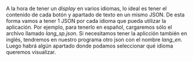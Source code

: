 A la hora de tener un *display* en varios idiomas, lo ideal es tener el contenido de cada botón y apartado de texto en un mismo JSON. De esta forma vamos a tener 1 JSON por cada idioma que pueda utilizar la aplicación. Por ejemplo, para tenerlo en español, cargaremos sólo el archivo llamado *lang_sp.json*. Si necesitamos tener la aplicción también en inglés, tendremos en nuestro programa otro json con el nombre *lang_en*. Luego habrá algún apartado donde podamos seleccionar qué idioma queremos visualizar.